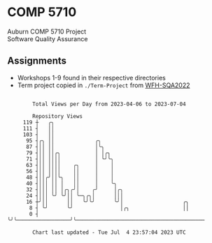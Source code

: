 # COMP 5710
Auburn COMP 5710 Project  
Software Quality Assurance

## Assignments
- Workshops 1-9 found in their respective directories
- Term project copied in `./Term-Project` from [WFH-SQA2022](https://github.com/wumphlett/WFH-SQA2022-AUBURN)

```

        Total Views per Day from 2023-04-06 to 2023-07-04

        Repository Views
     119 ┼   ╭╮
     111 ┤   ││
     103 ┤   ││
      95 ┤╭╮ ││             ╭╮
      87 ┤││ ││             │╰╮
      79 ┤││ ││╭╮           │ │╭╮
      71 ┤││ ││││           │ ╰╯╰╮
      63 ┤││ ││││    ╭╮     │    │
      56 ┤││ ││││    ││     │    │
      48 ┤││╭╯││╰╮   ││     │    │
      40 ┤│││ ││ │   ││     │    ╰╮
      32 ┤│││ ││ │╭╮╭╯│    ╭╯     │╭╮
      24 ┤│││ ╰╯ ╰╯││ ╰─╮╭╮│      │││
      16 ┼╯││      ││   ╰╯╰╯      ╰╯│                   ╭╮
       8 ┤ ╰╯      ╰╯               │╭╮                 ││
       0 ┤                          ╰╯╰─────────────────╯╰─────────────────────────────────────────

        Chart last updated - Tue Jul  4 23:57:04 2023 UTC
        
```
